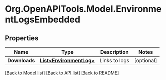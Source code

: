 
# Org.OpenAPITools.Model.EnvironmentLogsEmbedded

## Properties

Name | Type | Description | Notes
------------ | ------------- | ------------- | -------------
**Downloads** | [**List&lt;EnvironmentLog&gt;**](EnvironmentLog.md) | Links to logs | [optional] 

[[Back to Model list]](../README.md#documentation-for-models)
[[Back to API list]](../README.md#documentation-for-api-endpoints)
[[Back to README]](../README.md)

